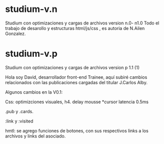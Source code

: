# studium-v.n
Studium con optimizaciones y cargas de archivos version n.0- n1.0
Todo el trabajo de desarollo y estructuras html/js/css , es autoria de N.Ailen Gonzalez. 

# studium-v.p
Studium con optimizaciones y cargas de archivos version p 1.1 (1)

Hola soy David, desarrollador front-end Trainee, aquí subiré cambios relacionados con las publicaciones cargadas del titular J.Carlos Alby.

Algunos cambios en la V0.1:

Css:
optimizciones visuales, h4. delay mousse *cursor latencia 0.5ms

.pub y .cards.

:link y :visited


hmtl:
se agrego funciones de botones, con sus respectivos links a los archivos y links del asociado. 
